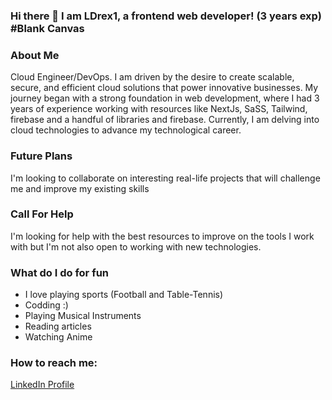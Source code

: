 ### Hi there 👋 I am LDrex1, a frontend web developer! (3 years exp) #Blank Canvas

<!--
**LDrex1/LDrex1** is a ✨ _special_ ✨ repository because its `README.md` (this file) appears on your GitHub profile.

Here are some ideas to get you started:

- 🔭 I’m currently working on ...
- 🌱 I’m currently learning ...
- 👯 I’m looking to collaborate on ...
- 🤔 I’m looking for help with ...
- 💬 Ask me about ...
- 📫 How to reach me: ...
- 😄 Pronouns: ...
- ⚡ Fun fact: ...
-->

### About Me
Cloud Engineer/DevOps. 
I am driven by the desire to create scalable, secure, and efficient cloud solutions that power innovative businesses. My journey began with a strong foundation in web development, where I had 3 years of experience working with resources like NextJs, SaSS, Tailwind, firebase and a handful of libraries and firebase. Currently, I am delving into cloud technologies to advance my technological career.

### Future Plans
I'm looking to collaborate on interesting real-life projects that will challenge me and improve my existing skills


### Call For Help
I'm looking for help with the best resources to improve on the tools I work with but I'm not also open to working with new technologies. 

### What do I do for fun
- I love playing sports (Football and Table-Tennis)
- Codding :)
- Playing Musical Instruments
- Reading articles
- Watching Anime

### How to reach me:

[LinkedIn Profile](https://www.linkedin.com/in/oluwadamilare-abiola-a31163245/) &nbsp; &nbsp; 


